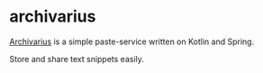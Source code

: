 # archivarius

[Archivarius](https://paste.anfanik.me) is a simple paste-service written on Kotlin and Spring.

Store and share text snippets easily.